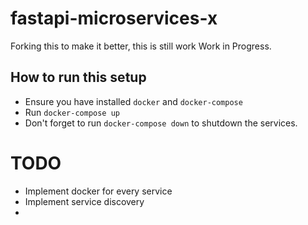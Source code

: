 # fastapi-microservices-x
Forking this to make it better, this is still work Work in Progress.

## How to run this setup
- Ensure you have installed `docker` and `docker-compose`
- Run `docker-compose up`
- Don't forget to run `docker-compose down` to shutdown the services.


# TODO
- Implement docker for every service
- Implement service discovery
- 
